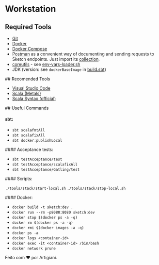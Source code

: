 # Workstation

## Required Tools

- [Git](https://git-scm.com/)
- [Docker](https://www.docker.com/)
- [Docker Compose](https://docs.docker.com/compose/)
- [Postman](https://www.postman.com/) as a convenient way of documenting and sending requests to Sketch endpoints. Just import its [collection](Sketch.postman_collection.json).
- [coreutils](https://www.gnu.org/software/coreutils/) - see [env-vars-loader.sh](../tools/stack/environment/env-vars-loader.sh)
- JDK (version: see `dockerBaseImage` in [build.sbt](../build.sbt))

## Recomended Tools

- [Visual Studio Code](https://code.visualstudio.com/)
- [Scala (Metals)](https://marketplace.visualstudio.com/items?itemName=scalameta.metals)
- [Scala Syntax (official)](https://marketplace.visualstudio.com/items?itemName=scala-lang.scala)

## Useful Commands

#### sbt:

- `sbt scalafmtAll`
- `sbt scalafixAll`
- `sbt docker:publishLocal`

#### Acceptance tests:

- `sbt testAcceptance/test`
- `sbt testAcceptance/scalafixAll`
- `sbt testAcceptance/Gatling/test`

#### Scripts:

 `./tools/stack/start-local.sh`
 `./tools/stack/stop-local.sh`

#### Docker:

 - `docker build -t sketch:dev .`
 - `docker run --rm -p8080:8080 sketch:dev`
 - `docker stop $(docker ps -a -q)`
 - `docker rm $(docker ps -a -q)`
 - `docker rmi $(docker images -a -q)`
 - `docker ps -a`
 - `docker logs <container-id>`
 - `docker exec -it <container-id> /bin/bash`
 - `docker network prune`


Feito com ❤️ por Artigiani.
